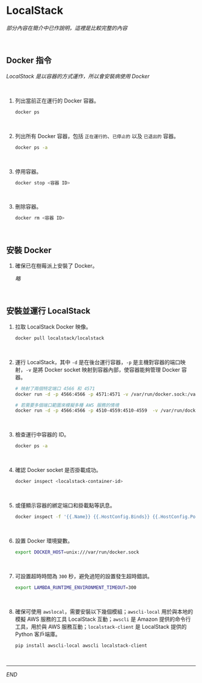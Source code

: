 # LocalStack

_部分內容在簡介中已作說明，這裡是比較完整的內容_

<br>

## Docker 指令

_LocalStack 是以容器的方式運作，所以會安裝病使用 Docker_

<br>

1. 列出當前正在運行的 Docker 容器。

    ```bash
    docker ps
    ```

<br>

2. 列出所有 Docker 容器，包括 `正在運行的`、`已停止的` 以及 `已退出的` 容器。

    ```bash
    docker ps -a
    ```

<br>

3. 停用容器。

    ```bash
    docker stop <容器 ID>
    ```

<br>

3. 刪除容器。

    ```bash
    docker rm <容器 ID>
    ```

<br>

## 安裝 Docker

1. 確保已在樹莓派上安裝了 Docker。

    _略_

<br>

## 安裝並運行 LocalStack

1. 拉取 LocalStack Docker 映像。

    ```bash
    docker pull localstack/localstack
    ```

<br>

2. 運行 LocalStack，其中 `-d` 是在後台運行容器，`-p` 是主機對容器的端口映射，`-v` 是將 Docker socket 映射到容器內部，使容器能夠管理 Docker 容器。

    ```bash
    # 映射了兩個特定端口 4566 和 4571
    docker run -d -p 4566:4566 -p 4571:4571 -v /var/run/docker.sock:/var/run/docker.sock localstack/localstack
    
    # 若需要多個端口範圍來模擬多種 AWS 服務的情境
    docker run -d -p 4566:4566 -p 4510-4559:4510-4559  -v /var/run/docker.sock:/var/run/docker.sock localstack/localstack
    ```

<br>

3. 檢查運行中容器的 ID。

    ```bash
    docker ps -a
    ```

<br>

4. 確認 Docker socket 是否掛載成功。

    ```bash
    docker inspect <localstack-container-id>
    ```

<br>

5. 或僅顯示容器的綁定端口和掛載點等訊息。

    ```bash
    docker inspect -f '{{.Name}} {{.HostConfig.Binds}} {{.HostConfig.PortBindings}}' <localstack-container-id>
    ```

<br>

6. 設置 Docker 環境變數。

    ```bash
    export DOCKER_HOST=unix:///var/run/docker.sock
    ```

<br>

7. 可設置超時時間為 `300` 秒，避免過短的設置發生超時錯誤。

    ```bash
    export LAMBDA_RUNTIME_ENVIRONMENT_TIMEOUT=300
    ```

<br>

8. 確保可使用 `awslocal`，需要安裝以下幾個模組；`awscli-local` 用於與本地的模擬 AWS 服務的工具 LocalStack 互動；`awscli` 是 Amazon 提供的命令行工具，用於與 AWS 服務互動；`localstack-client` 是 LocalStack 提供的 Python 客戶端庫。

    ```bash
    pip install awscli-local awscli localstack-client
    ```

<br>

___

_END_